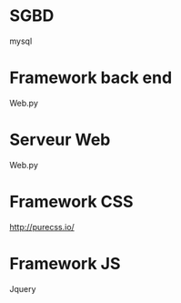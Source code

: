 # SGBD
mysql

# Framework back end
Web.py

# Serveur Web
Web.py

# Framework CSS
http://purecss.io/

# Framework JS
Jquery


